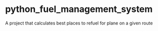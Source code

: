 # python_fuel_management_system
A project that calculates best places to refuel for  plane on a given route
